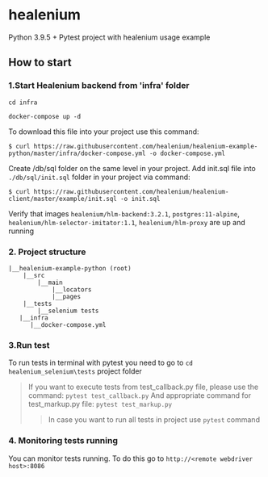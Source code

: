 # healenium
Python 3.9.5 + Pytest project with healenium usage example 

## How to start
### 1.Start Healenium backend from 'infra' folder

```cd infra```

```docker-compose up -d```

To download this file into your project use this command:

```$ curl https://raw.githubusercontent.com/healenium/healenium-example-python/master/infra/docker-compose.yml -o docker-compose.yml```

Create /db/sql folder on the same level in your project. Add init.sql file into ```./db/sql/init.sql``` folder in your project via command:

```$ curl https://raw.githubusercontent.com/healenium/healenium-client/master/example/init.sql -o init.sql```

Verify that images ```healenium/hlm-backend:3.2.1```, ```postgres:11-alpine```, ```healenium/hlm-selector-imitator:1.1```, ```healenium/hlm-proxy``` are up and running

### 2. Project structure
```
|__healenium-example-python (root)
	|__src
        |__main
            |__locators
            |__pages
    |__tests
        |__selenium tests
   |__infra
      |__docker-compose.yml

``` 
			   
### 3.Run test
To run tests in terminal with pytest you need to go to ```cd healenium_selenium\tests``` project folder

> If you want to execute tests from test_callback.py file, please use the command: ```pytest test_callback.py```
> And appropriate command for test_markup.py file: ```pytest test_markup.py```
>> In case you want to run all tests in project use ```pytest``` command

### 4. Monitoring tests running
You can monitor tests running. To do this go to ```http://<remote webdriver host>:8086```
